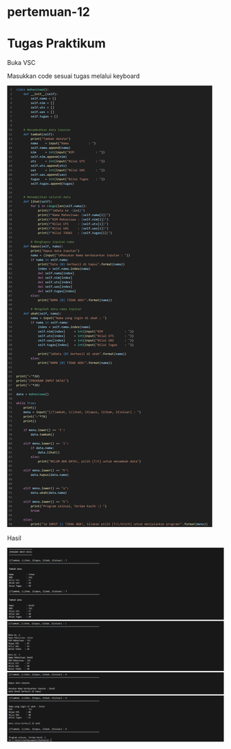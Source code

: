 # pertemuan-12

# Tugas Praktikum
<p>Buka VSC</p>
<p>Masukkan code sesuai tugas melalui keyboard</p>

![img 1](screenshot/ss1.png)

<p>Hasil</p>

![img 1](screenshot/ss2.png)
![img 1](screenshot/ss3.png)
![img 1](screenshot/ss4.png)
![img 1](screenshot/ss5.png)
